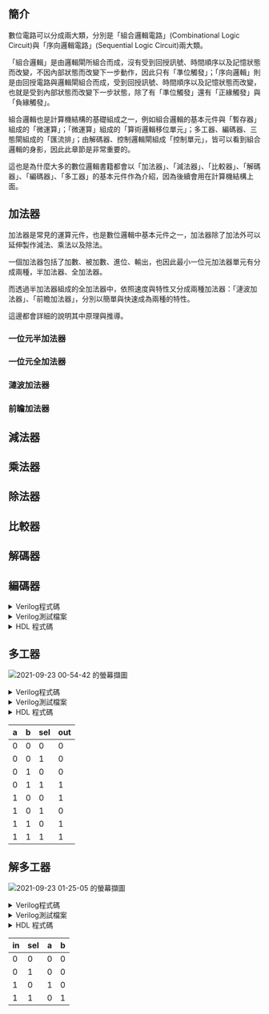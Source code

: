 ## 簡介
數位電路可以分成兩大類，分別是「組合邏輯電路」(Combinational Logic Circuit)與「序向邏輯電路」(Sequential Logic Circuit)兩大類。

「組合邏輯」是由邏輯閘所組合而成，沒有受到回授訊號、時間順序以及記憶狀態而改變，不因內部狀態而改變下一步動作，因此只有「準位觸發」；「序向邏輯」則是由回授電路與邏輯閘組合而成，受到回授訊號、時間順序以及記憶狀態而改變，也就是受到內部狀態而改變下一步狀態，除了有「準位觸發」還有「正緣觸發」與「負緣觸發」。

組合邏輯也是計算機結構的基礎組成之一，例如組合邏輯的基本元件與「暫存器」組成的「微運算」；「微運算」組成的「算術邏輯移位單元」；多工器、編碼器、三態閘組成的「匯流排」；由解碼器、控制邏輯閘組成「控制單元」，皆可以看到組合邏輯的身影，因此此章節是非常重要的。

這也是為什麼大多的數位邏輯書籍都會以「加法器」、「減法器」、「比較器」、「解碼器」、「編碼器」、「多工器」的基本元件作為介紹，因為後續會用在計算機結構上面。

## 加法器
加法器是常見的運算元件，也是數位邏輯中基本元件之一，加法器除了加法外可以延伸製作減法、乘法以及除法。

一個加法器包括了加數、被加數、進位、輸出，也因此最小一位元加法器單元有分成兩種，半加法器、全加法器。

而透過半加法器組成的全加法器中，依照速度與特性又分成兩種加法器：「漣波加法器」、「前瞻加法器」，分別以簡單與快速成為兩種的特性。

這邊都會詳細的說明其中原理與推導。

### 一位元半加法器

### 一位元全加法器

### 漣波加法器

### 前瞻加法器

## 減法器

## 乘法器

## 除法器

## 比較器
## 解碼器
## 編碼器
<details>
<summary>Verilog程式碼</summary>

```verilog
```
</details>

<details>
<summary>Verilog測試檔案</summary>

```verilog
```
</details>

<details>
<summary>HDL 程式碼</summary>

```hdl
```
</details>

## 多工器

![2021-09-23 00-54-42 的螢幕擷圖](https://i.imgur.com/YweseX5.png)

<details>
<summary>Verilog程式碼</summary>

```verilog
module nand_and (a, b, sel, out);
  input a, b, sel;
  output out;
  wire nand1_out, nand2_out;

  assign nand1_out = ~(a & ~sel);
  assign nand2_out = ~(b & sel);
  assign out = ~(nand1_out & nand2_out);

endmodule // nand_and

```
</details>

<details>
<summary>Verilog測試檔案</summary>

```verilog
```
</details>

<details>
<summary>HDL 程式碼</summary>

```hdl
// This file is part of www.nand2tetris.org
// and the book "The Elements of Computing Systems"
// by Nisan and Schocken, MIT Press.
// File name: projects/01/Mux.hdl

/**
 * Multiplexor:
 * out = a if sel == 0
 *       b otherwise
 */

CHIP Mux {
    IN a, b, sel;
    OUT out;

    PARTS:
    // Put your code here:
    Nand(a=a, b=selbar, out=nand1out);
    Nand(a=b, b=sel, out=nand2out);
    Not(in=sel, out=selbar);
    Nand(a=nand1out, b=nand2out, out=out);
}
```
</details>

| a   | b   | sel | out |
| --- | --- | --- | --- |
| 0   | 0   | 0   | 0   |
| 0   | 0   | 1   | 0   |
| 0   | 1   | 0   | 0   |
| 0   | 1   | 1   | 1   |
| 1   | 0   | 0   | 1   |
| 1   | 0   | 1   | 0   |
| 1   | 1   | 0   | 1   |
| 1   | 1   | 1   | 1   |

## 解多工器
![2021-09-23 01-25-05 的螢幕擷圖](https://i.imgur.com/RGXsjWv.png)

<details>
<summary>Verilog程式碼</summary>

```verilog
module nand_and (a, b, sel, out);
  input in, sel;
  output a, b;

  assign nand1_out = ~(~(in & ~sel));
  assign nand2_out = ~(~(in & sel));

endmodule // nand_and
```
</details>

<details>
<summary>Verilog測試檔案</summary>

```verilog
```
</details>

<details>
<summary>HDL 程式碼</summary>

```hdl
// This file is part of www.nand2tetris.org
// and the book "The Elements of Computing Systems"
// by Nisan and Schocken, MIT Press.
// File name: projects/01/DMux.hdl

/**
 * Demultiplexor:
 * {a, b} = {in, 0} if sel == 0
 *          {0, in} if sel == 1
 */

CHIP DMux {
    IN in, sel;
    OUT a, b;

    PARTS:
    // Put your code here:
    Not(in=sel, out=selbar);
    Nand(a=in, b=selbar, out=sela);
    Not(in=sela, out=a);
    Nand(a=in, b=sel, out=selb);
    Not(in=selb, out=b);
}
```
</details>

| in  | sel | a   | b   |
| --- | --- | --- | --- |
| 0   | 0   | 0   | 0   |
| 0   | 1   | 0   | 0   |
| 1   | 0   | 1   | 0   |
| 1   | 1   | 0   | 1   |
